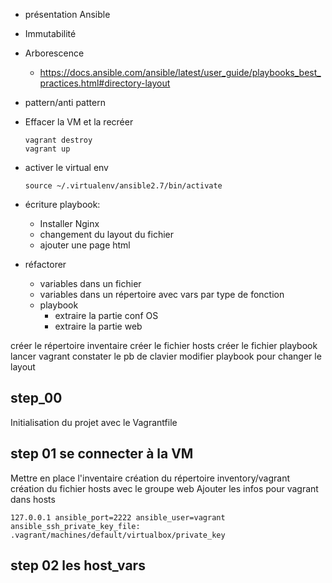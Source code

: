* présentation Ansible
* Immutabilité
* Arborescence
  * https://docs.ansible.com/ansible/latest/user_guide/playbooks_best_practices.html#directory-layout
* pattern/anti pattern

* Effacer la VM et la recréer
    ```
    vagrant destroy
    vagrant up
    ```
* activer le virtual env
    ```
    source ~/.virtualenv/ansible2.7/bin/activate
    ```

* écriture playbook:
    * Installer Nginx
    * changement du layout du fichier
    * ajouter une page html

* réfactorer
  * variables dans un fichier
  * variables dans un répertoire avec vars par type de fonction
  * playbook
    * extraire la partie conf OS
    * extraire la partie web 

créer le répertoire inventaire
créer le fichier hosts
créer le fichier playbook
lancer vagrant
constater le pb de clavier
modifier playbook pour changer le layout


## step_00

Initialisation du projet avec le Vagrantfile

## step 01 se connecter à la VM
Mettre en place l'inventaire
création du répertoire inventory/vagrant
création du fichier hosts avec le groupe web
Ajouter les infos pour vagrant dans hosts
```
127.0.0.1 ansible_port=2222 ansible_user=vagrant ansible_ssh_private_key_file: .vagrant/machines/default/virtualbox/private_key
```

## step 02 les host_vars
